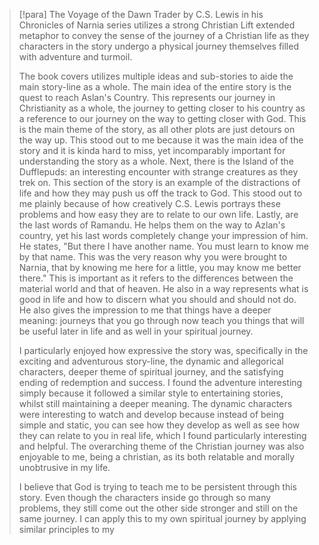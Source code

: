 > [!para]
> The Voyage of the Dawn Trader by C.S. Lewis in his Chronicles of Narnia series utilizes a strong Christian Lift extended metaphor to convey the sense of the journey of a Christian life as they characters in the story undergo a physical journey themselves filled with adventure and turmoil.
> 
> The book covers utilizes multiple ideas and sub-stories to aide the main story-line as a whole. The main idea of the entire story is the quest to reach Aslan's Country. This represents our journey in Christianity as a whole, the journey to getting closer to his country as a reference to our journey on the way to getting closer with God. This is the main theme of the story, as all other plots are just detours on the way up. This stood out to me because it was the main idea of the story and it is kinda hard to miss, yet incomparably important for understanding the story as a whole. Next, there is the Island of the Dufflepuds: an interesting encounter with strange creatures as they trek on. This section of the story is an example of the distractions of life and how they may push us off the track to God. This stood out to me plainly because of how creatively C.S. Lewis portrays these problems and how easy they are to relate to our own life. Lastly, are the last words of Ramandu. He helps them on the way to Azlan's country, yet his last words completely change your impression of him. He states, "But there I have another name. You must learn to know me by that name. This was the very reason why you were brought to Narnia, that by knowing me here for a little, you may know me better there." This is important as it refers to the differences between the material world and that of heaven. He also in a way represents what is good in life and how to discern what you should and should not do. He also gives the impression to me that things have a deeper meaning: journeys that you go through now teach you things that will be useful later in life and as well in your spiritual journey.
> 
> I particularly enjoyed how expressive the story was, specifically in the exciting and adventurous story-line, the dynamic and allegorical characters, deeper theme of spiritual journey, and the satisfying ending of redemption and success. I found the adventure interesting simply because it followed a similar style to entertaining stories, whilst still maintaining a deeper meaning. The dynamic characters were interesting to watch and develop because instead of being simple and static, you can see how they develop as well as see how they can relate to you in real life, which I found particularly interesting and helpful. The overarching theme of the Christian journey was also enjoyable to me, being a christian, as its both relatable and morally unobtrusive in my life.
> 
> I believe that God is trying to teach me to be persistent through this story. Even though the characters inside go through so many problems, they still come out the other side stronger and still on the same journey. I can apply this to my own spiritual journey by applying similar principles to my 

